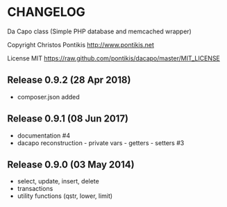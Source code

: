 CHANGELOG
========

Da Capo class (Simple PHP database and memcached wrapper)

Copyright Christos Pontikis http://www.pontikis.net

License MIT https://raw.github.com/pontikis/dacapo/master/MIT_LICENSE


Release 0.9.2 (28 Apr 2018)
---------------------------
* composer.json added


Release 0.9.1 (08 Jun 2017)
---------------------------
* documentation #4
* dacapo reconstruction - private vars - getters - setters #3


Release 0.9.0 (03 May 2014)
---------------------------
* select, update, insert, delete
* transactions
* utility functions (qstr, lower, limit)
